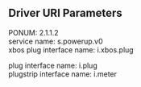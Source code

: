 ## Driver URI Parameters
PONUM: 2.1.1.2 <br />
service name: s.powerup.v0 <br />
xbos plug interface name: i.xbos.plug <br />

plug interface name: i.plug <br />
plugstrip interface name: i.meter <br />
